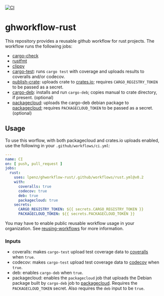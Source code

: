 [![CI](https://github.com/lpenz/ghworkflow-rust/actions/workflows/ci.yml/badge.svg)](https://github.com/lpenz/ghworkflow-rust/actions/workflows/ci.yml)


# ghworkflow-rust

This repository provides a reusable github workflow for rust
projects. The workflow runs the following jobs:
- [cargo-check]
- [rustfmt]
- [clippy]
- [cargo-test]: runs `cargo test` with coverage and uploads results
  to coveralls and/or codecov.
- [publish-crate]: uploads crate to [crates.io]; requires
  `CARGO_REGISTRY_TOKEN` to be passed as a secret.
- [cargo-deb]: installs and run `cargo-deb`; copies manual to crate
  directory, if present.
  (optional)
- [packagecloud](packagecloud-action): uploads the cargo-deb debian package to
  [packagecloud]; requires `PACKAGECLOUD_TOKEN` to be passed as a
  secret.
  (optional)


## Usage

To use this worflow, with both packagecloud and crates.io uploads
enabled, use the following in your `.github/workflows/ci.yml`:

```.yml
---
name: CI
on: [ push, pull_request ]
jobs:
  rust:
    uses: lpenz/ghworkflow-rust/.github/workflows/rust.yml@v0.2
    with:
      coveralls: true
      codecov: true
      deb: true
      packagecloud: true
    secrets:
      CARGO_REGISTRY_TOKEN: ${{ secrets.CARGO_REGISTRY_TOKEN }}
      PACKAGECLOUD_TOKEN: ${{ secrets.PACKAGECLOUD_TOKEN }}
```

You may have to enable public reusable workflow usage in your
organization. See [reusing-workflows] for more information.


### Inputs

- coveralls: makes `cargo-test` upload test coverage data to
  [coveralls] when `true`.
- codecov: makes `cargo-test` upload test coverage data to [codecov]
  when `true`.
- deb: enables `cargo-deb` when `true`.
- packagecloud: enables the `packagecloud` job that uploads the Debian
  package built by `cargo-deb` job to [packagecloud]. Requires the
  `PACKAGECLOUD_TOKEN` secret. Also requires the `deb` input to be
  `true`.


[cargo-check]: https://doc.rust-lang.org/cargo/commands/cargo-check.html
[rustfmt]: https://crates.io/crates/rustfmt-nightly
[clippy]: https://github.com/actions-rs/clippy-check
[cargo-test]: https://doc.rust-lang.org/cargo/commands/cargo-test.html
[publish-crate]: https://github.com/marketplace/actions/publish-crates
[cargo-deb]: https://crates.io/crates/cargo-deb
[packagecloud-action]: https://github.com/marketplace/actions/deploy-to-packagecloud-io
[crates.io]: https://crates.io/
[packagecloud]: https://packagecloud.io/
[reusing-workflows]: https://docs.github.com/en/actions/using-workflows/reusing-workflows
[coveralls]: https://coveralls.io/
[codecov]: https://codecov.io/
